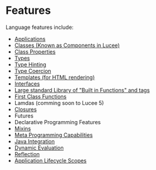 # Features

Language features include:

* [Applications](https://rorylaitila.gitbooks.io/lucee/content/applications.html)
* [Classes (Known as Components in Lucee)](https://rorylaitila.gitbooks.io/lucee/content/classes.html)
* [Class Properties](https://rorylaitila.gitbooks.io/lucee/content/properties.html)
* [Types](https://rorylaitila.gitbooks.io/lucee/content/types.html)
* [Type Hinting](https://rorylaitila.gitbooks.io/lucee/content/types.html#type-hinting)
* [Type Coercion](https://rorylaitila.gitbooks.io/lucee/content/types.html#type-coercion)
* [Templates (for HTML rendering)](https://rorylaitila.gitbooks.io/lucee/content/templates.html)
* [Interfaces](https://rorylaitila.gitbooks.io/lucee/content/interfaces.html)
* [Large standard Library of "Built in Functions" and tags](https://rorylaitila.gitbooks.io/lucee/content/standard_library_reference.html) 
* [First Class Functions](https://rorylaitila.gitbooks.io/lucee/content/first_class_functions.html)
* Lamdas (comming soon to Lucee 5)
* [Closures](https://rorylaitila.gitbooks.io/lucee/content/closures.html)
* Futures
* Declarative Programming Features
* [Mixins](https://rorylaitila.gitbooks.io/lucee/content/mixins.html)
* [Meta Programming Capabilities](https://rorylaitila.gitbooks.io/lucee/content/meta_programming.html)
* [Java Integration](https://rorylaitila.gitbooks.io/lucee/content/java_integration.html)
* [Dynamic Evaluation](https://rorylaitila.gitbooks.io/lucee/content/dynamic_evaluation.html)
* [Reflection](https://rorylaitila.gitbooks.io/lucee/content/reflection.html)
* [Application Lifecycle Scopes](https://rorylaitila.gitbooks.io/lucee/content/lifecycle_scopes.html)